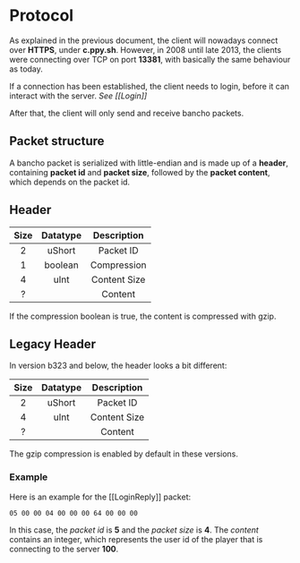 # Protocol

As explained in the previous document, the client will nowadays connect over **HTTPS**, under **c.ppy.sh**.
However, in 2008 until late 2013, the clients were connecting over TCP on port **13381**, with basically the same behaviour as today.

If a connection has been established, the client needs to login,
before it can interact with the server.
*See [[Login]]*

After that, the client will only send and receive bancho packets.

## Packet structure

A bancho packet is serialized with little-endian and is made up of a **header**, containing **packet id** and **packet size**, 
followed by the **packet content**, which depends on the packet id.

## Header

| Size | Datatype | Description  |
|:----:|:--------:|:------------:|
|  2   |  uShort  |  Packet ID   |
|  1   | boolean  | Compression  |
|  4   |   uInt   | Content Size |
|  ?   |          |   Content    |

If the compression boolean is true, the content is compressed with gzip.

## Legacy Header

In version b323 and below, the header looks a bit different:

| Size | Datatype | Description  |
|:----:|:--------:|:------------:|
|  2   |  uShort  |  Packet ID   |
|  4   |   uInt   | Content Size |
|  ?   |          |   Content    |

The gzip compression is enabled by default in these versions.

### Example

Here is an example for the [[LoginReply]] packet:

```
05 00 00 04 00 00 00 64 00 00 00
```

In this case, the *packet id* is **5** and the *packet size* is **4**.
The *content* contains an integer, which represents the user id of the player that is connecting to the server **100**.
